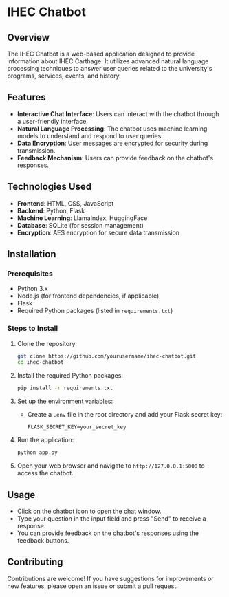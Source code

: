 # IHEC Chatbot

## Overview
The IHEC Chatbot is a web-based application designed to provide information about IHEC Carthage. It utilizes advanced natural language processing techniques to answer user queries related to the university's programs, services, events, and history.

## Features
- **Interactive Chat Interface**: Users can interact with the chatbot through a user-friendly interface.
- **Natural Language Processing**: The chatbot uses machine learning models to understand and respond to user queries.
- **Data Encryption**: User messages are encrypted for security during transmission.
- **Feedback Mechanism**: Users can provide feedback on the chatbot's responses.

## Technologies Used
- **Frontend**: HTML, CSS, JavaScript
- **Backend**: Python, Flask
- **Machine Learning**: LlamaIndex, HuggingFace
- **Database**: SQLite (for session management)
- **Encryption**: AES encryption for secure data transmission

## Installation

### Prerequisites
- Python 3.x
- Node.js (for frontend dependencies, if applicable)
- Flask
- Required Python packages (listed in `requirements.txt`)

### Steps to Install
1. Clone the repository:
   ```bash
   git clone https://github.com/yourusername/ihec-chatbot.git
   cd ihec-chatbot
   ```

2. Install the required Python packages:
   ```bash
   pip install -r requirements.txt
   ```

3. Set up the environment variables:
   - Create a `.env` file in the root directory and add your Flask secret key:
     ```
     FLASK_SECRET_KEY=your_secret_key
     ```

4. Run the application:
   ```bash
   python app.py
   ```

5. Open your web browser and navigate to `http://127.0.0.1:5000` to access the chatbot.

## Usage
- Click on the chatbot icon to open the chat window.
- Type your question in the input field and press "Send" to receive a response.
- You can provide feedback on the chatbot's responses using the feedback buttons.

## Contributing
Contributions are welcome! If you have suggestions for improvements or new features, please open an issue or submit a pull request.


